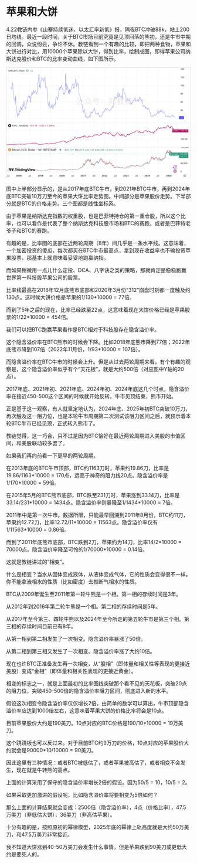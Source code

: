 # 苹果和大饼

4.22教链内参《山寨持续低迷，以太汇率新低》报，隔夜BTC冲破88k，站上200日均线。最近一段时间，关于BTC市场目前究竟是见顶回落的熊初，还是牛市中期的回调，众说纷云，争论不休。教链看到一个有趣的比较，即把两种食物，苹果和大饼进行对比，用10000个苹果除以大饼，得到比率，绘制成图，即得苹果公司纳斯达克股价和BTC的比率变动曲线，如下图所示。

![](2025-04-22-A01.png)

图中上半部分显示的，是从2017年底BTC牛市，到2021年BTC牛市，再到2024年底BTC突破10万刀至今的苹果大饼比率走势图。中间部分是苹果股价走势。下半部分就是BTC的价格走势。三个图都是线性坐标系。

由于苹果是纳斯达克指数的权重股，也是巴菲特持仓的第一重仓股，所以这个比率，也可以看作是代表了整个纳斯达克科技股市场和BTC的赛跑，或者是巴菲特老爷子和BTC的赛跑。

有趣的是，比率图的底部在近两轮周期（8年）间几乎是一条水平线。这意味着，一个加密投资的傻瓜，每次都买在BTC牛市最高点，拿到现在收益率也不输投资苹果股票，那基本上就意味着妥妥地跑赢纳指。

而如果稍微用一点儿什么定投、DCA、八字诀之类的策略，那就肯定是稳稳跑赢世界第一科技股苹果公司的股票。

比率线最高在2018年12月底熊市底部和2020年3月份“312”崩盘时刻都一度触及约130点。这时候大饼价格是苹果的1/130\*10000 = 77倍。

而到了5年之后的现在，比率已经跌至22点，这意味着现在大饼价格已经是苹果股票的1/22\*10000 = 454倍。

我们可以把BTC跑赢苹果看作是BTC相对于科技股存在隐含溢价率。

这个隐含溢价率在BTC熊市的时候会下降。比如2018年底熊市降到77倍；2022年底熊市降到107倍（2022年11月份，1/93\*10000 = 107倍）。

而隐含溢价率在BTC牛市的时候会上升。但是从过去两轮周期来看，有个有趣的观察是，这个隐含溢价率似乎有个“天花板”，就是大约500倍（对应图中Y轴的20点）。

2017年底、2021年初、2021年底、2024年初、2024年底这几个时点，隐含溢价率在接近450-500这个区间的时候就开始反转。牛市见顶结束，熊市开始。

正是基于这一观察，有人就坚定地认为，2024年底、2025年初BTC突破10万刀，再次触及这一阻力位，也是本轮牛市周期第二次测试该阻力区间之后，就预示着本轮BTC牛市已经见顶，正式转入熊市了。

教链觉得，这一巧合，只不过是因为BTC恰好在最近两轮周期进入美股的市值区间，和美股联动较多罢了。

如果我们再向前看一下更早的两轮周期。

在2013年底的BTC牛市顶部，BTC约1163刀时，苹果约19.86刀，比率是19.86/1163\*10000 = 170点，远高于神奇的阻力线20点。隐含溢价率是1/170\*10000 = 59倍。

在2015年5月的BTC熊市底部，BTC跌至231刀时，苹果涨到33.14刀，比率是33.14/231\*10000 = 1434点。隐含溢价率则暴降至1/1434\*10000 = 7倍。

2011年中是第一次牛市。数据所限，只能最早回溯到2011年8月份，BTC约11刀，苹果约12.72刀，比率12.72/11\*10000 = 11563点。隐含溢价率仅有1/11563\*10000 = 0.86倍。

而到了2011年底熊市底部，BTC跌到2刀，苹果约为14刀，比率14/2\*10000 = 70000点。隐含溢价率降至可怜的1/70000\*10000 = 0.14倍。

这就是教链讲过的“相变”。

什么是相变？当水从固体变成液体，从液体变成气体，它的性质会变得很不一样。你不能拿液相水的性质（比如密度）去推断气相水的性质。

BTC从2009年诞生至2011年第一轮牛熊是一个相。第一相的存续时间是3年。

从2012年到2016年第二轮牛熊是一个相。第二相的存续时间是5年。

从2017年至今第三、四轮牛熊以及2024年至今所走的第五轮牛市是第三个相。第三相的存续时间目前已有8年。

从第一相到第二相发生了一次相变。隐含溢价率暴涨了50倍。

从第二相到第三相又发生了一次相变。隐含溢价率涨了大约10倍。

现在也许BTC正准备发生再一次相变，从“股相”（即体量和相关性等表现的更接近美股）变成“金相”（即体量和相关性表现的更接近黄金）。

相变的标志之一，就是上面最初的比率图线突破那个看不见的天花板，突破20点的阻力位，突破450-500倍的隐含溢价率阻力区间，彻底进入新的水平。

假设这次相变令隐含溢价率仅仅增长2倍。由简单的数学可以算出，牛市顶部隐含溢价率应达到1000倍左右，这意味着苹果大饼的价格比率将会是10点。

目前苹果股价大约是190美刀。10点对应的BTC价格是190/10\*10000 = 19万美刀。

这个跷跷板也可以反过来。对于目前BTC约9万刀的价格，10点对应的苹果股价大约就会是90000\*10/10000 = 90美刀。

因此这里有三种情况：或者BTC被低估了，或者苹果被高估了，或者相变不会发生，现在就是牛转熊的高点。

上面的计算采用了保守的隐含溢价率增长2倍的假设。因为50/5 = 10，10/5 = 2。

如果采取更加激进的假设呢，比如隐含溢价率将要相变为5倍如何？

那么上面的计算结果就会变成：2500倍（隐含溢价率），4点（价格比率），47.5万美刀（非低估大饼），36美刀（非高估苹果）。

十分有趣的是，按照原初的幂律模型，2025年底的幂律上轨高度就是大约50万美刀，和47.5万美刀非常接近。

我不知道大饼涨到40-50万美刀会发生什么事情，但是苹果跌到90美刀或更低大约是要死人的。
